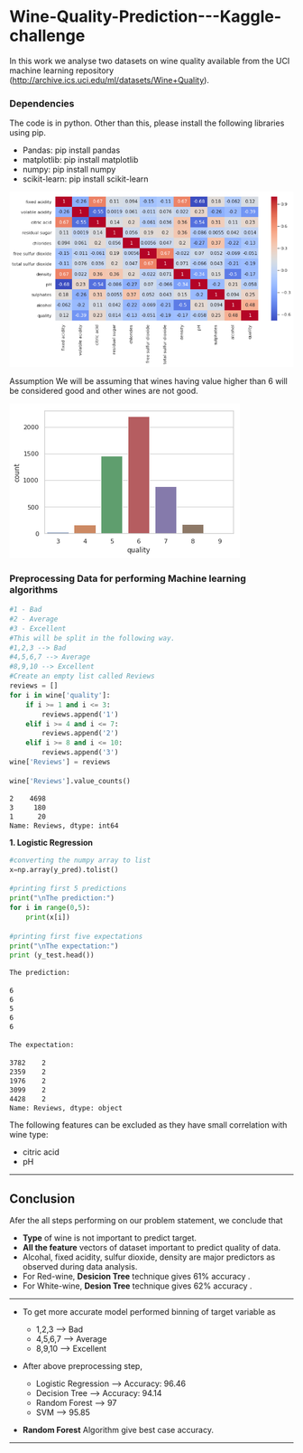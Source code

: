 # Wine-Quality-Prediction---Kaggle-challenge

In this work we analyse two datasets on wine quality available from the UCI machine learning repository (http://archive.ics.uci.edu/ml/datasets/Wine+Quality).


### Dependencies
The code is in python. Other than this, please install the following libraries using pip.
* Pandas: pip install pandas
* matplotlib: pip install matplotlib
* numpy: pip install numpy
* scikit-learn: pip install scikit-learn



![correlation matrix](index.png)




Assumption
We will be assuming that wines having value higher than 6 will be considered good and other wines are not good.

![Count of Quality Parameter](count.png)

### Preprocessing Data for performing Machine learning algorithms

```python
#1 - Bad
#2 - Average
#3 - Excellent
#This will be split in the following way. 
#1,2,3 --> Bad
#4,5,6,7 --> Average
#8,9,10 --> Excellent
#Create an empty list called Reviews
reviews = []
for i in wine['quality']:
    if i >= 1 and i <= 3:
        reviews.append('1')
    elif i >= 4 and i <= 7:
        reviews.append('2')
    elif i >= 8 and i <= 10:
        reviews.append('3')
wine['Reviews'] = reviews

wine['Reviews'].value_counts()
```
    2    4698
    3     180
    1      20
    Name: Reviews, dtype: int64
    
    
**1. Logistic Regression**

```python
#converting the numpy array to list
x=np.array(y_pred).tolist()

#printing first 5 predictions
print("\nThe prediction:")
for i in range(0,5):
    print(x[i])
    
#printing first five expectations
print("\nThe expectation:")
print (y_test.head())
```    
    The prediction:
    
    6
    6
    5
    6
    6
    
    The expectation:
    
    3782    2
    2359    2
    1976    2
    3099    2
    4428    2
    Name: Reviews, dtype: object

The following features can be excluded as they have small correlation with wine type:
- citric acid
- pH



** *
## Conclusion

Afer the all steps performing on our problem statement, we conclude that
* **Type** of wine is not important to predict target.
* **All the feature** vectors of dataset important to predict quality of data.
* Alcohal, fixed acidity, sulfur dioxide, density are major predictors as observed during data analysis.
* For Red-wine, **Desicion Tree** technique gives 61% accuracy .
* For White-wine, **Desion Tree** technique gives 62% accuracy . 
** ** 
* To get more accurate model performed binning of target variable as 
    * 1,2,3 --> Bad 
    * 4,5,6,7 --> Average 
    * 8,9,10 --> Excellent
* After above preprocessing step,
    * Logistic Regression --> Accuracy: 96.46
    * Decision Tree --> Accuracy: 94.14
    * Random Forest --> 97
    * SVM --> 95.85
    
* **Random Forest** Algorithm give best case accuracy.

** *   
